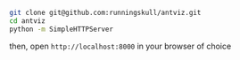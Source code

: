 ```bash
git clone git@github.com:runningskull/antviz.git
cd antviz
python -m SimpleHTTPServer
```

then, open `http://localhost:8000` in your browser of choice

